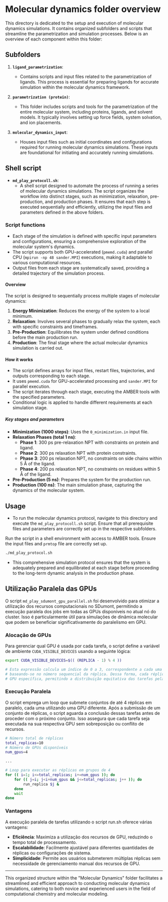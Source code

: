# Molecular dynamics folder overview

This directory is dedicated to the setup and execution of molecular dynamics simulations. It contains organized subfolders and scripts that streamline the parametrization and simulation processes. Below is an overview of each component within this folder:

## Subfolders

1. **`ligand_parametrization`**:
   - Contains scripts and input files related to the parametrization of ligands. This process is essential for preparing ligands for accurate simulation within the molecular dynamics framework.

2. **`parametrization (protein)`**:
   - This folder includes scripts and tools for the parametrization of the entire molecular system, including proteins, ligands, and solvent models. It typically involves setting up force fields, system solvation, and ion placements.
    
3. **`molecular_dynamics_input`**:
   - Houses input files such as initial coordinates and configurations required for running molecular dynamics simulations. These inputs are foundational for initiating and accurately running simulations.


## Shell script

- **`md_play_protocoll.sh`**:
   - A shell script designed to automate the process of running a series of molecular dynamics simulations. The script organizes the workflow into distinct stages, such as minimization, relaxation, pre-production, and production phases. It ensures that each step is executed sequentially and efficiently, utilizing the input files and parameters defined in the above folders.

### Script functions
   - Each stage of the simulation is defined with specific input parameters and configurations, ensuring a comprehensive exploration of the molecular system's dynamics.
   - The script supports both GPU-accelerated (`pmemd.cuda`) and parallel CPU (`mpirun -np 48 sander.MPI`) executions, making it adaptable to various computational resources.
   - Output files from each stage are systematically saved, providing a detailed trajectory of the simulation process.

#### Overview

The script is designed to sequentially process multiple stages of molecular dynamics:

1. **Energy Minimization**: Reduces the energy of the system to a local minimum.
2. **Relaxation**: Involves several phases to gradually relax the system, each with specific constraints and timeframes.
3. **Pre-Production**: Equilibrates the system under defined conditions before the main production run.
4. **Production**: The final stage where the actual molecular dynamics simulation is carried out.

#### How it works

- The script defines arrays for input files, restart files, trajectories, and outputs corresponding to each stage.
- It uses `pmemd.cuda` for GPU-accelerated processing and `sander.MPI` for parallel execution.
- The script iterates through each stage, executing the AMBER tools with the specified parameters.
- Conditional logic is applied to handle different requirements at each simulation stage.

##### Key stages and parameters

- **Minimization (1000 steps)**: Uses the `0_minimization.in` input file.
- **Relaxation Phases (total 1 ns)**:
  - **Phase 1**: 300 ps pre-relaxation NPT with constraints on protein and ligand.
  - **Phase 2**: 300 ps relaxation NPT with protein constraints.
  - **Phase 3**: 200 ps relaxation NPT, no constraints on side chains within 5 Å of the ligand.
  - **Phase 4**: 200 ps relaxation NPT, no constraints on residues within 5 Å of the ligand.
- **Pre-Production (5 ns)**: Prepares the system for the production run.
- **Production (100 ns)**: The main simulation phase, capturing the dynamics of the molecular system.

## Usage

- To run the molecular dynamics protocol, navigate to this directory and execute the `md_play_protocoll.sh` script. Ensure that all prerequisite files and parameters are correctly set up in the respective subfolders.

Run the script in a shell environment with access to AMBER tools. Ensure the input files and `prmtop` file are correctly set up.

```bash
./md_play_protocol.sh
```
- This comprehensive simulation protocol ensures that the system is adequately prepared and equilibrated at each stage before proceeding to the long-term dynamic analysis in the production phase.


## Utilização Paralela das GPUs

O script `md_play_sdumont_gpu_parallel.sh` foi desenvolvido para otimizar a utilização dos recursos computacionais no SDumont, permitindo a execução paralela dos jobs em todas as GPUs disponíveis no atual nó do cluster. Isso é particularmente útil para simulações de dinâmica molecular que podem se beneficiar significativamente do paralelismo em GPU.

### Alocação de GPUs

Para gerenciar qual GPU é usada por cada tarefa, o script define a variável de ambiente `CUDA_VISIBLE_DEVICES` usando a seguinte lógica:

```bash
export CUDA_VISIBLE_DEVICES=$(( (REPLICA - 1) % 4 ))

# Esta expressão calcula um índice de 0 a 3, correspondente a cada uma das 4 GPUs,
# baseando-se no número sequencial da réplica. Dessa forma, cada réplica é alocada a uma
# GPU específica, permitindo a distribuição equitativa das tarefas pelas GPUs disponíveis.

```

### Execução Paralela
O script emprega um loop que submete conjuntos de até 4 réplicas em paralelo, cada uma utilizando uma GPU diferente. Após a submissão de um conjunto de réplicas, o script aguarda a conclusão dessas tarefas antes de proceder com o próximo conjunto. Isso assegura que cada tarefa seja executada na sua respectiva GPU sem sobreposição ou conflito de recursos.

```bash
# Número total de réplicas
total_replicas=10
# Número de GPUs disponíveis
num_gpus=4

...

# Loop para executar as réplicas em grupos de 4
for (( i=1; i<=total_replicas; i+=num_gpus )); do
    for (( j=i; j<i+num_gpus && j<=total_replicas; j++ )); do
        run_replica $j &
    done
    wait
done
```

### Vantagens
A execução paralela de tarefas utilizando o script run.sh oferece várias vantagens:

- **Eficiência**: Maximiza a utilização dos recursos de GPU, reduzindo o tempo total de processamento.
- **Escalabilidade**: Facilmente ajustável para diferentes quantidades de réplicas ou configurações de sistema.
- **Simplicidade**: Permite aos usuários submeterem múltiplas réplicas sem necessidade de gerenciamento manual dos recursos de GPU.

---

This organized structure within the "Molecular Dynamics" folder facilitates a streamlined and efficient approach to conducting molecular dynamics simulations, catering to both novice and experienced users in the field of computational chemistry and molecular modeling.



